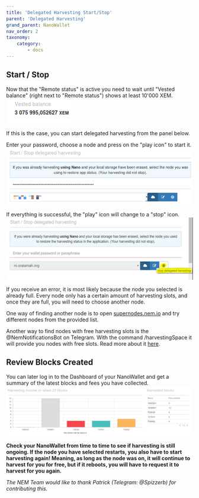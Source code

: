 ```yaml
---
title: 'Delegated Harvesting Start/Stop'
parent: 'Delegated Harvesting'
grand_parent: NanoWallet
nav_order: 2
taxonomy:
    category:
        - docs
---
```


## Start / Stop
Now that the "Remote status" is active you need to wait until "Vested balance" (right next to "Remote status") shows at least 10'000 XEM.
![](yIPI2t2.png)

If this is the case, you can start delegated harvesting from the panel below.

Enter your password, choose a node and press on the "play icon" to start it. 
![](HABqSr3.png)

If everything is successful, the "play" icon will change to a "stop" icon.
![](BKvKeoS.png)

If you receive an error, it is most likely because the node you selected is already full. Every node only has a certain amount of harvesting slots, and once they are full, you will need to choose another node.

One way of finding another node is to open [supernodes.nem.io](http://supernodes.nem.io) and try different nodes from the provided list. 

Another way to find nodes with free harvesting slots is the @NemNotificationsBot on Telegram. With the command /harvestingSpace it will provide you nodes with free slots. Read more about it [here](https://blog.nem.io/nem-chain-supernode-notifications-telegram-bot/).


## Review Blocks Created
You can later log in to the Dashboard of your NanoWallet and get a summary of the latest blocks and fees you have collected. 
![](JY8LbwQ.png)

**Check your NanoWallet from time to time to see if harvesting is still ongoing. If the node you have selected restarts, you also have to start harvesting again! Meaning, as long as the node was on, it will continue to harvest for you for free, but if it reboots, you will have to request it to harvest for you again.**

*The NEM Team would like to thank Patrick (Telegram: @Spizzerb) for contributing this.*